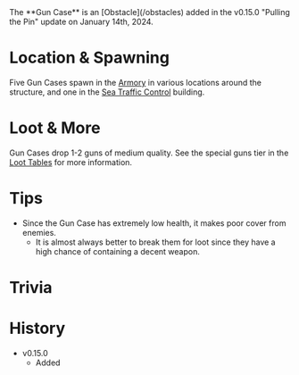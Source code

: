 <Stub />
The **Gun Case** is an [Obstacle](/obstacles) added in the v0.15.0 "Pulling the Pin" update on January 14th, 2024.

# Location & Spawning

Five Gun Cases spawn in the [Armory](/buildings/armory) in various locations around the structure, and one in the [Sea Traffic Control](/buildings/sea_traffic_control) building. 

# Loot & More

Gun Cases drop 1-2 guns of medium quality. See the special guns tier in the [Loot Tables](/loot) for more information.

# Tips

- Since the Gun Case has extremely low health, it makes poor cover from enemies.
  - It is almost always better to break them for loot since they have a high chance of containing a decent weapon.

# Trivia

# History

- v0.15.0
  - Added
